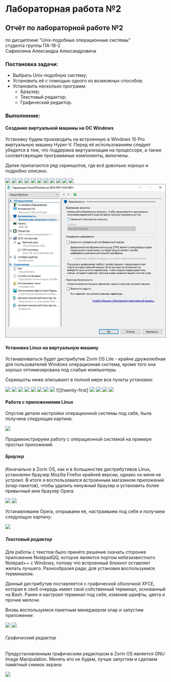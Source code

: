 # Лабораторная работа №2

## Отчёт по лабораторной работе №2

по дисциплине "Unix-подобные операционные системы"  
студента группы ПА-18-2  
Сафиюлина Александра Александровича  

### Постановка задачи:

* Выбрать Unix-подобную систему;
* Установить её с помощью одного из возможных способов;
* Установить несколько программ:
  * Браузер;
  * Текстовый редактор;
  * Графический редактор.
  
### Выполнение:

#### Создание виртуальной машины на ОС Windows

Установку будем производить на встроенную в Windows 10 Pro
виртуальную машину Hyper-V. Перед её использованием следует
убедится в том, что поддержка виртуализации на процессоре, а
также соответсвующие программные компоненты, включены.

Далее прилагаются ряд скриншотов, где всё довольно хорошо и 
подробно описано.

![][first]
![][second]
![][third]
![][fourth]
![][fifth]
![][sixth]
![][seventh]
![][eighth]
![][ninth]
![][tenth]
![][eleventh]
![img.png][twelfth]

[first]: img/01.png
[second]: img/02.png
[third]: img/03.png
[fourth]: img/04.png
[fifth]: img/05.png
[sixth]: img/06.png
[seventh]: img/07.png
[eighth]: img/08.png
[ninth]: img/09.png
[tenth]: img/10.png
[eleventh]: img/11.png
[twelfth]: img/12.png

#### Установка Linux на виртуальную машину

Устанавливаться будет дистрибутив Zorin OS Lite - крайне
дружелюбная для пользователей Windows операционная система,
кроме того она хорошо оптимизирована под слабые компьютеры.

Скриншоты ниже описывают в полной мере все пункты установки:

![][thirteenth]
![][fourteenth]
![][fifteenth]
![][sixteenth]
![][seventeenth]
![][eighteenth]
![][nineteenth]
![][twentieth]
![][twenty-first]
![][twenty-second]
![][twenty-third]
![][twenty-fourth]
![][twenty-fifth]

[thirteenth]: img/13.png
[fourteenth]: img/14.png
[fifteenth]: img/15.png
[sixteenth]: img/16.png
[seventeenth]: img/17.png
[eighteenth]: img/18.png
[nineteenth]: img/19.png
[twentieth]: img/20.png
[twentieth-first]: img/21.png
[twenty-second]: img/22.png
[twenty-third]: img/23.png
[twenty-fourth]: img/24.png
[twenty-fifth]: img/25.png

#### Работа с приложениями Linux

Опустив детали настройки операционной системы под себя, была 
получена следующая картина:

![][twenty-sixth]

Продемонстрируем работу с операционной системой на примере 
простых приложений.

[twenty-sixth]: img/26.png

##### Браузер

Изначально в Zorin OS, как и в большинстве дистрибутивов Linux, 
установлен браузер Mozilla Firefox крайней версии, однако он 
меня не устроил. В итоге я воспользовался встроенным
магазином приложений (snap-пакетов), чтобы удалить ненужный 
браузер и установить более привычный мне браузер Opera.

![][twenty-seventh]
![][twenty-eighth]

Устанавливаем Opera, открываем её, настраиваем под себя 
и получаем следующую картину:

![][twenty-ninth]

[twenty-seventh]: img/27.png
[twenty-eighth]: img/28.png
[twenty-ninth]: img/29.png

##### Текстовый редактор

Для работы с текстом было принято решение скачать сторонее 
приложение NotepadQQ, которое является портом небезизвестного
Notepad++ с Windows, потому что встроенный блокнот оставляет 
желать лучшего. Разнообразия ради, для установки 
воспользуемся терминалом.

Данный дистрибутив поставляется с графической оболочкой 
XFCE, которая в своб очередь имеет свой собственный терминал, 
основанный на Bash. Ранее я настроил терминал под себя, 
изменив шрифты, цвета и прочие мелочи.

Вновь воспользуемся пакетным менеджером snap и 
запустим приложение:

![][thirtieth]
![][thirty-first]

[thirtieth]: img/30.png
[thirty-first]: img/31.png

###### Графический редактор

Предустановленным графическим редактором в Zorin OS является 
GNU Image Manipulation. Менять его не будем, лучше запустим и 
сделаем памятный снимок экрана:

![][thirty-second]

[thirty-second]: img/32.png
